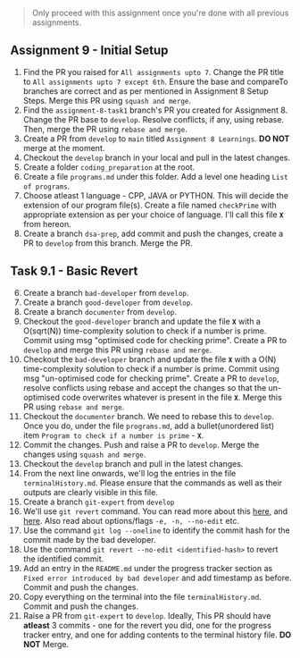 > Only proceed with this assignment once you're done with all previous assignments.

## Assignment 9 - Initial Setup
1. Find the PR you raised for `All assignments upto 7`. Change the PR title to `All assignments upto 7 except 6th`. Ensure the base and compareTo branches are correct and as per mentioned in Assignment 8 Setup Steps. Merge this PR using `squash and merge`.
2. Find the `assignment-8-task1` branch's PR you created for Assignment 8. Change the PR base to `develop`. Resolve conflicts, if any, using rebase. Then, merge the PR using `rebase and merge`.
3. Create a PR from `develop` to `main` titled `Assignment 8 Learnings`. **DO NOT** merge at the moment.
4. Checkout the `develop` branch in your local and pull in the latest changes.
5. Create a folder `coding_preparation` at the root.
6. Create a file `programs.md` under this folder. Add a level one heading `List of programs`.
7. Choose atleast 1 language - CPP, JAVA or PYTHON. This will decide the extension of our program file(s). Create a file named `checkPrime` with appropriate extension as per your choice of language. I'll call this file **`X`** from hereon.
8. Create a branch `dsa-prep`, add commit and push the changes, create a PR to `develop` from this branch. Merge the PR.

## Task 9.1 - Basic Revert
6. Create a branch `bad-developer` from `develop`.
7. Create a branch `good-developer` from `develop`.
8. Create a branch `documenter` from `develop`. 
9. Checkout the `good-developer` branch and update the file **`X`** with a O(sqrt(N)) time-complexity solution to check if a number is prime. Commit using msg "optimised code for checking prime". Create a PR to `develop` and merge this PR using `rebase and merge`.
10. Checkout the `bad-developer` branch and update the file **`X`** with a O(N) time-complexity solution to check if a number is prime.  Commit using msg "un-optimised code for checking prime". Create a PR to `develop`, resolve conflicts using rebase and accept the changes so that the un-optimised code overwrites whatever is present in the file **`X`**. Merge this PR using `rebase and merge`.
11. Checkout the `documenter` branch. We need to rebase this to `develop`. Once you do, under the file `programs.md`, add a bullet(unordered list) item `Program to check if a number is prime` - **`X`**.
12. Commit the changes. Push and raise a PR to `develop`. Merge the changes using `squash and merge`.
13. Checkout the `develop` branch and pull in the latest changes.
14. From the next line onwards, we'll log the entries in the file `terminalHistory.md`. Please ensure that the commands as well as their outputs are clearly visible in this file.
15. Create a branch `git-expert` from `develop`
16. We'll use `git revert` command. You can read more about this [here](https://www.w3schools.com/git/git_revert.asp), and [here](https://www.atlassian.com/git/tutorials/undoing-changes/git-revert). Also read about options/flags `-e, -n, --no-edit` etc.
17. Use the command `git log --oneline` to identify the commit hash for the commit made by the bad developer.
18. Use the command `git revert --no-edit <identified-hash>` to revert the identified commit.
19. Add an entry in the `README.md` under the progress tracker section as `Fixed error introduced by bad developer` and add timestamp as before. Commit and push the changes.
20. Copy everything on the terminal into the file `terminalHistory.md`. Commit and push the changes.
21. Raise a PR from `git-expert` to `develop`. Ideally, This PR should have **atleast** 3 commits - one for the revert you did, one for the progress tracker entry, and one for adding contents to the terminal history file. **DO NOT** Merge.



